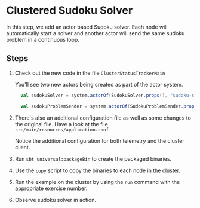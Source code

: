# Clustered Sudoku Solver

In this step, we add an actor based Sudoku solver. Each node 
will automatically start a solver and another actor will send 
the same sudoku problem in a continuous loop.  

## Steps

1. Check out the new code in the file `ClusterStatusTrackerMain`
   
   You'll see two new actors being created as part of the actor system.
   
   ```scala
     val sudokuSolver = system.actorOf(SudokuSolver.props(), "sudoku-solver")
   
     val sudokuProblemSender = system.actorOf(SudokuProblemSender.props(sudokuSolver), "sudoku-problem-sender")
    ```
   
2. There's also an additional configuration file as well as some changes to the
original file. Have a look at the file `src/main/resources/application.conf`
    
    Notice the additional configuration for both telemetry and 
    the cluster client.
    
3. Run `sbt universal:packageBin` to create the packaged binaries.
4. Use the `copy` script to copy the binaries to each node in the cluster.
5. Run the example on the cluster by using the `run` command with the appropriate exercise number.
6. Observe sudoku solver in action.